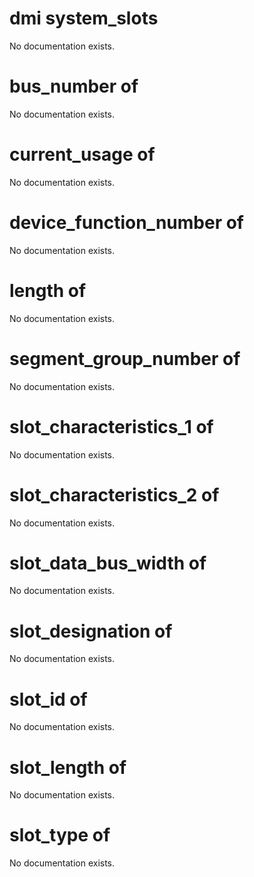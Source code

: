 # dmi system_slots

No documentation exists.

# bus_number of <dmi system_slots>

No documentation exists.

# current_usage of <dmi system_slots>

No documentation exists.

# device_function_number of <dmi system_slots>

No documentation exists.

# length of <dmi system_slots>

No documentation exists.

# segment_group_number of <dmi system_slots>

No documentation exists.

# slot_characteristics_1 of <dmi system_slots>

No documentation exists.

# slot_characteristics_2 of <dmi system_slots>

No documentation exists.

# slot_data_bus_width of <dmi system_slots>

No documentation exists.

# slot_designation of <dmi system_slots>

No documentation exists.

# slot_id of <dmi system_slots>

No documentation exists.

# slot_length of <dmi system_slots>

No documentation exists.

# slot_type of <dmi system_slots>

No documentation exists.
